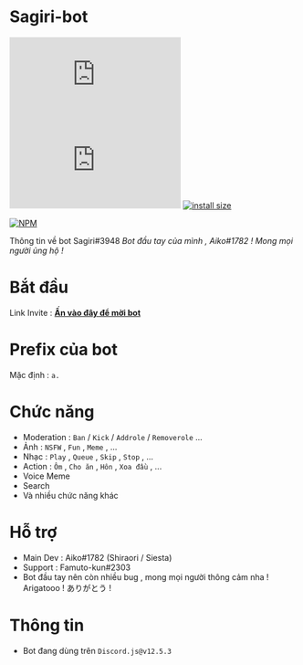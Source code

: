 # Sagiri-bot
[![npm](https://img.shields.io/npm/v/discord.js)](https://www.npmjs.com/package/discord.js)
[![npm](https://img.shields.io/npm/dt/discord.js)](https://www.npmjs.com/package/discord.js)
[![install size](https://packagephobia.com/badge?p=discord.js)](https://packagephobia.com/result?p=discord.js)

[![NPM](https://nodei.co/npm/discord.js.png)](https://nodei.co/npm/discord.js/)


Thông tin về bot Sagiri#3948 
*Bot đầu tay của mình , Aiko#1782 ! Mong mọi người ủng hộ !*
# Bắt đầu
Link Invite : [**__Ấn vào đây để mời bot__**](https://discord.com/oauth2/authorize?client_id=817229550684471297&permissions=4294967295&scope=applications.commands%20bot)
# Prefix của bot
Mặc định : `a.`
# Chức năng
- Moderation : `Ban` / `Kick` / `Addrole` / `Removerole` ...
- Ảnh : `NSFW` , `Fun` , `Meme` , ...
- Nhạc : `Play` , `Queue` , `Skip` , `Stop` , ...
- Action : `Ôm` , `Cho ăn` , `Hôn` , `Xoa đầu` , ...
- Voice Meme 
- Search 
- Và nhiều chức năng khác
# Hỗ trợ
- Main Dev : Aiko#1782 (Shiraori / Siesta)
- Support : Famuto-kun#2303
- Bot đầu tay nên còn nhiều bug , mong mọi người thông cảm nha ! Arigatooo ! ありがとう !
# Thông tin
- Bot đang dùng trên `Discord.js@v12.5.3`
